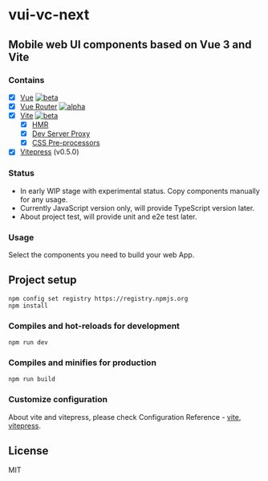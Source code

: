 # vui-vc-next

## Mobile web UI components based on Vue 3 and Vite

### Contains

- [x] [Vue](https://v3.vuejs.org/) [![beta](https://img.shields.io/npm/v/vue/next.svg)](https://www.npmjs.com/package/vue/v/next)
- [x] [Vue Router](https://router.vuejs.org/) [![alpha](https://img.shields.io/npm/v/vue-router/next.svg)](https://www.npmjs.com/package/vue-router/v/next)
- [x] [Vite](https://github.com/vitejs/vite) [![beta](https://img.shields.io/npm/v/vite.svg)](https://www.npmjs.com/package/vite)
  - [x] [HMR](https://github.com/vitejs/vite#hot-module-replacement)
  - [x] [Dev Server Proxy](https://github.com/vitejs/vite#dev-server-proxy)
  - [x] [CSS Pre-processors](https://github.com/vitejs/vite#css-pre-processors)
- [x] [Vitepress](https://github.com/vuejs/vitepress) (v0.5.0)

### Status

- In early WIP stage with experimental status. Copy components manually for any usage.
- Currently JavaScript version only, will provide TypeScript version later.
- About project test, will provide unit and e2e test later.

### Usage

Select the components you need to build your web App.

## Project setup
```
npm config set registry https://registry.npmjs.org
npm install
```

### Compiles and hot-reloads for development
```
npm run dev
```

### Compiles and minifies for production
```
npm run build
```

### Customize configuration

About vite and vitepress, please check Configuration Reference - [vite](https://github.com/vitejs/vite), [vitepress](https://github.com/vuejs/vitepress).

## License

MIT

